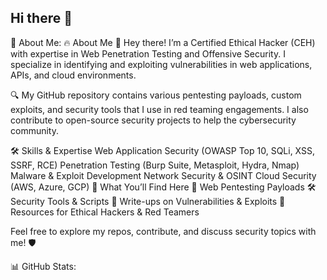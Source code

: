 ## Hi there 👋
💫 About Me:
🔥 About Me
👋 Hey there! I’m a Certified Ethical Hacker (CEH) with expertise in Web Penetration Testing and Offensive Security. I specialize in identifying and exploiting vulnerabilities in web applications, APIs, and cloud environments.

🔍 My GitHub repository contains various pentesting payloads, custom exploits, and security tools that I use in red teaming engagements. I also contribute to open-source security projects to help the cybersecurity community.

🛠️ Skills & Expertise
Web Application Security (OWASP Top 10, SQLi, XSS, SSRF, RCE)
Penetration Testing (Burp Suite, Metasploit, Hydra, Nmap)
Malware & Exploit Development
Network Security & OSINT
Cloud Security (AWS, Azure, GCP)
📌 What You’ll Find Here
🚀 Web Pentesting Payloads
🛠️ Security Tools & Scripts
📜 Write-ups on Vulnerabilities & Exploits
🔗 Resources for Ethical Hackers & Red Teamers

Feel free to explore my repos, contribute, and discuss security topics with me! 🛡️

📊 GitHub Stats:
